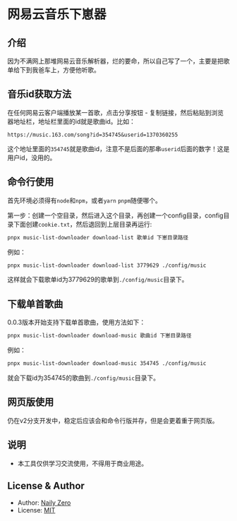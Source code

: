 # 网易云音乐下崽器

## 介绍

因为不满网上那堆网易云音乐解析器，烂的要命，所以自己写了一个，主要是把歌单给下到我爸车上，方便他听歌。

## 音乐id获取方法

在任何网易云客户端播放某一首歌，点击分享按钮 - 复制链接，然后粘贴到浏览器地址栏，地址栏里面的id就是歌曲id。比如：

```
https://music.163.com/song?id=354745&userid=1370360255
```

这个地址里面的`354745`就是歌曲id，注意不是后面的那串`userid`后面的数字！这是用户id，没用的。

## 命令行使用

首先环境必须得有`node`和`npm`，或者`yarn` `pnpm`随便哪个。

第一步：创建一个空目录，然后进入这个目录，再创建一个config目录，config目录下面创建`cookie.txt`，然后退回到上层目录再运行:
```bash
pnpx music-list-downloader download-list 歌单id 下崽目录路径
```
例如：
```bash
pnpx music-list-downloader download-list 3779629 ./config/music
```
这样就会下载歌单id为3779629的歌单到`./config/music`目录下。

## 下载单首歌曲

0.0.3版本开始支持下载单首歌曲，使用方法如下：
```bash
pnpx music-list-downloader download-music 歌曲id 下崽目录路径
```

例如：
```bash
pnpx music-list-downloader download-music 354745 ./config/music
```

就会下载id为354745的歌曲到`./config/music`目录下。

## 网页版使用

仍在v2分支开发中，稳定后应该会和命令行版并存，但是会更着重于网页版。

## 说明

- 本工具仅供学习交流使用，不得用于商业用途。

## License & Author

- Author: [Naily Zero](https://github.com/Groupguanfang)
- License: [MIT](./LICENSE)
